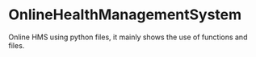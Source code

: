 # OnlineHealthManagementSystem
Online HMS using python files,
it mainly shows the use of functions and files.
